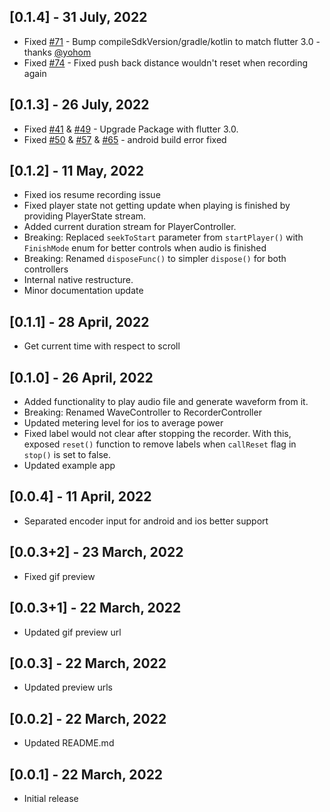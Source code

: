 ## [0.1.4] - 31 July, 2022

- Fixed [#71](https://github.com/SimformSolutionsPvtLtd/audio_waveforms/issues/71) - Bump compileSdkVersion/gradle/kotlin to match flutter 3.0 - thanks [@yohom](https://github.com/yohom)
- Fixed [#74](https://github.com/SimformSolutionsPvtLtd/audio_waveforms/issues/74) - Fixed push back distance wouldn't reset when recording again

## [0.1.3] - 26 July, 2022

- Fixed [#41](https://github.com/SimformSolutionsPvtLtd/audio_waveforms/issues/41) & [#49](https://github.com/SimformSolutionsPvtLtd/audio_waveforms/issues/49) - Upgrade Package with flutter 3.0.
- Fixed [#50](https://github.com/SimformSolutionsPvtLtd/audio_waveforms/issues/50) & [#57](https://github.com/SimformSolutionsPvtLtd/audio_waveforms/issues/57) & [#65](https://github.com/SimformSolutionsPvtLtd/audio_waveforms/issues/65) - android build error fixed

## [0.1.2] - 11 May, 2022

* Fixed ios resume recording issue
* Fixed player state not getting update when playing is finished by providing PlayerState stream.
* Added current duration stream for PlayerController.
* Breaking: Replaced `seekToStart` parameter from `startPlayer()` with `FinishMode` enum for
better controls when audio is finished
* Breaking: Renamed `disposeFunc()` to simpler `dispose()` for both controllers
* Internal native restructure.
* Minor documentation update

## [0.1.1] - 28 April, 2022

* Get current time with respect to scroll

## [0.1.0] - 26 April, 2022

* Added functionality to play audio file and generate waveform from it.
* Breaking: Renamed WaveController to RecorderController
* Updated metering level for ios to average power
* Fixed label would not clear after stopping the recorder. With this, exposed `reset()` function to remove labels
when `callReset` flag in `stop()` is set to false.
* Updated example app

## [0.0.4] - 11 April, 2022

* Separated encoder input for android and ios better support

## [0.0.3+2] - 23 March, 2022

* Fixed gif preview

## [0.0.3+1] - 22 March, 2022

* Updated gif preview url

## [0.0.3] - 22 March, 2022

* Updated preview urls

## [0.0.2] - 22 March, 2022

* Updated README.md

## [0.0.1] - 22 March, 2022

* Initial release
